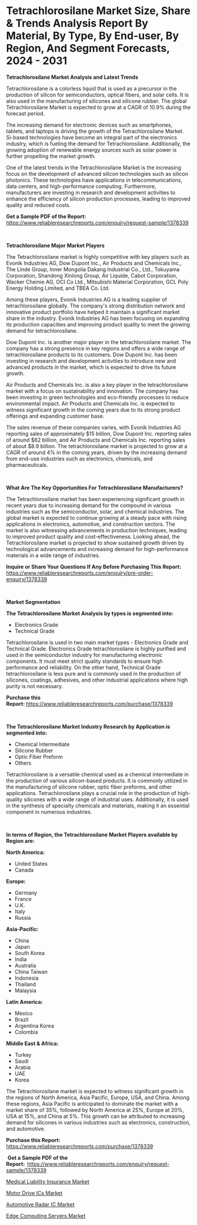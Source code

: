 <p><h1>Tetrachlorosilane Market Size, Share & Trends Analysis Report By Material, By Type, By End-user, By Region, And Segment Forecasts, 2024 - 2031</h1></p><p><strong>Tetrachlorosilane Market Analysis and Latest Trends</strong></p>
<p><p>Tetrachlorosilane is a colorless liquid that is used as a precursor in the production of silicon for semiconductors, optical fibers, and solar cells. It is also used in the manufacturing of silicones and silicone rubber. The global Tetrachlorosilane Market is expected to grow at a CAGR of 10.9% during the forecast period.</p><p>The increasing demand for electronic devices such as smartphones, tablets, and laptops is driving the growth of the Tetrachlorosilane Market. Si-based technologies have become an integral part of the electronics industry, which is fueling the demand for Tetrachlorosilane. Additionally, the growing adoption of renewable energy sources such as solar power is further propelling the market growth.</p><p>One of the latest trends in the Tetrachlorosilane Market is the increasing focus on the development of advanced silicon technologies such as silicon photonics. These technologies have applications in telecommunications, data centers, and high-performance computing. Furthermore, manufacturers are investing in research and development activities to enhance the efficiency of silicon production processes, leading to improved quality and reduced costs.</p></p>
<p><strong>Get a Sample PDF of the Report:&nbsp;</strong> <a href="https://www.reliableresearchreports.com/enquiry/request-sample/1378339">https://www.reliableresearchreports.com/enquiry/request-sample/1378339</a></p>
<p>&nbsp;</p>
<p><strong>Tetrachlorosilane Major Market Players</strong></p>
<p><p>The Tetrachlorosilane market is highly competitive with key players such as Evonik Industries AG, Dow Dupont Inc., Air Products and Chemicals Inc., The Linde Group, Inner Mongolia Dakang Industrial Co., Ltd., Tokuyama Corporation, Shandong Xinlong Group, Air Liquide, Cabot Corporation, Wacker Chemie AG, OCI Co Ltd., Mitsubishi Material Corporation, GCL Poly Energy Holding Limited, and TBEA Co. Ltd.</p><p>Among these players, Evonik Industries AG is a leading supplier of tetrachlorosilane globally. The company's strong distribution network and innovative product portfolio have helped it maintain a significant market share in the industry. Evonik Industries AG has been focusing on expanding its production capacities and improving product quality to meet the growing demand for tetrachlorosilane.</p><p>Dow Dupont Inc. is another major player in the tetrachlorosilane market. The company has a strong presence in key regions and offers a wide range of tetrachlorosilane products to its customers. Dow Dupont Inc. has been investing in research and development activities to introduce new and advanced products in the market, which is expected to drive its future growth.</p><p>Air Products and Chemicals Inc. is also a key player in the tetrachlorosilane market with a focus on sustainability and innovation. The company has been investing in green technologies and eco-friendly processes to reduce environmental impact. Air Products and Chemicals Inc. is expected to witness significant growth in the coming years due to its strong product offerings and expanding customer base.</p><p>The sales revenue of these companies varies, with Evonik Industries AG reporting sales of approximately $15 billion, Dow Dupont Inc. reporting sales of around $62 billion, and Air Products and Chemicals Inc. reporting sales of about $8.9 billion. The tetrachlorosilane market is projected to grow at a CAGR of around 4% in the coming years, driven by the increasing demand from end-use industries such as electronics, chemicals, and pharmaceuticals.</p></p>
<p>&nbsp;</p>
<p><strong>What Are The Key Opportunities For Tetrachlorosilane Manufacturers?</strong></p>
<p><p>The Tetrachlorosilane market has been experiencing significant growth in recent years due to increasing demand for the compound in various industries such as the semiconductor, solar, and chemical industries. The global market is expected to continue growing at a steady pace with rising applications in electronics, automotive, and construction sectors. The market is also witnessing advancements in production techniques, leading to improved product quality and cost-effectiveness. Looking ahead, the Tetrachlorosilane market is projected to show sustained growth driven by technological advancements and increasing demand for high-performance materials in a wide range of industries.</p></p>
<p><strong>Inquire or Share Your Questions If Any Before Purchasing This Report:</strong> <a href="https://www.reliableresearchreports.com/enquiry/pre-order-enquiry/1378339">https://www.reliableresearchreports.com/enquiry/pre-order-enquiry/1378339</a></p>
<p>&nbsp;</p>
<p><strong>Market Segmentation</strong></p>
<p><strong>The Tetrachlorosilane Market Analysis by types is segmented into:</strong></p>
<p><ul><li>Electronics Grade</li><li>Technical Grade</li></ul></p>
<p><p>Tetrachlorosilane is used in two main market types - Electronics Grade and Technical Grade. Electronics Grade tetrachlorosilane is highly purified and used in the semiconductor industry for manufacturing electronic components. It must meet strict quality standards to ensure high performance and reliability. On the other hand, Technical Grade tetrachlorosilane is less pure and is commonly used in the production of silicones, coatings, adhesives, and other industrial applications where high purity is not necessary.</p></p>
<p><strong>Purchase this Report:&nbsp;</strong><a href="https://www.reliableresearchreports.com/purchase/1378339">https://www.reliableresearchreports.com/purchase/1378339</a></p>
<p>&nbsp;</p>
<p><strong>The Tetrachlorosilane Market Industry Research by Application is segmented into:</strong></p>
<p><ul><li>Chemical Intermediate</li><li>Silicone Rubber</li><li>Optic Fiber Preform</li><li>Others</li></ul></p>
<p><p>Tetrachlorosilane is a versatile chemical used as a chemical intermediate in the production of various silicon-based products. It is commonly utilized in the manufacturing of silicone rubber, optic fiber preforms, and other applications. Tetrachlorosilane plays a crucial role in the production of high-quality silicones with a wide range of industrial uses. Additionally, it is used in the synthesis of specialty chemicals and materials, making it an essential component in numerous industries.</p></p>
<p>&nbsp;</p>
<p><strong>In terms of Region, the Tetrachlorosilane Market Players available by Region are:</strong></p>
<p>
    <p> <strong> North America: </strong>
        <ul>
            <li>United States</li>
            <li>Canada</li>
        </ul>
        </p> 
    <p> <strong> Europe: </strong>
        <ul>
            <li>Germany</li>
            <li>France</li>
            <li>U.K.</li>
            <li>Italy</li>
            <li>Russia</li>
        </ul>
        </p> 
    <p> <strong> Asia-Pacific: </strong>
        <ul>
            <li>China</li>
            <li>Japan</li>
            <li>South Korea</li>
            <li>India</li>
            <li>Australia</li>
            <li>China Taiwan</li>
            <li>Indonesia</li>
            <li>Thailand</li>
            <li>Malaysia</li>
        </ul>
        </p> 
    <p> <strong> Latin America: </strong>
        <ul>
            <li>Mexico</li>
            <li>Brazil</li>
            <li>Argentina Korea</li>
            <li>Colombia</li>
        </ul>
        </p> 
    <p> <strong> Middle East & Africa: </strong>
        <ul>
            <li>Turkey</li>
            <li>Saudi</li>
            <li>Arabia</li>
            <li>UAE</li>
            <li>Korea</li>
        </ul>
    </p>
    </p>
<p><p>The Tetrachlorosilane market is expected to witness significant growth in the regions of North America, Asia Pacific, Europe, USA, and China. Among these regions, Asia Pacific is anticipated to dominate the market with a market share of 35%, followed by North America at 25%, Europe at 20%, USA at 15%, and China at 5%. This growth can be attributed to increasing demand for silicones in various industries such as electronics, construction, and automotive.</p></p>
<p><strong>Purchase this Report: </strong><a href="https://www.reliableresearchreports.com/purchase/1378339">https://www.reliableresearchreports.com/purchase/1378339</a></p>
<p>&nbsp;<strong>Get a Sample PDF of the Report:&nbsp;&nbsp;</strong><a href="https://www.reliableresearchreports.com/enquiry/request-sample/1378339">https://www.reliableresearchreports.com/enquiry/request-sample/1378339</a></p>
<p><strong></strong></p>
<p><p><a href="https://zircon-bluebell-299.notion.site/Medical-Liability-Insurance-Market-Growth-Market-Trends-COVID-19-Impact-and-Forecasts-for-period--d24f1def5c0c40ba94cc024fe2242027">Medical Liability Insurance Market</a></p><p><a href="https://view.publitas.com/reportprime-1/global-motor-drive-ics-market-by-types-applications-and-major-players-with-regional-growth-rate-analysis-and-development-situation-from-2023-to-2030/">Motor Drive ICs Market</a></p><p><a href="https://view.publitas.com/reportprime-1/automotive-radar-ic-market-provides-a-comprehensive-analysis-including-a-macro-overview-of-the-market-as-well-as-micro-details-such-as-market-size-and-competitive-landscape/">Automotive Radar IC Market</a></p><p><a href="https://view.publitas.com/reportprime-1/edge-computing-servers-market-challenges-opportunities-and-growth-drivers-and-major-market-players-forecasted-for-period-from-2023-2030/">Edge Computing Servers Market</a></p></p>